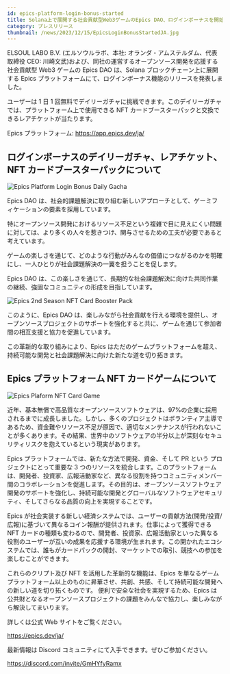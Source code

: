 ```yaml
---
id: epics-platform-login-bonus-started
title: Solana上で展開する社会貢献型Web3ゲームのEpics DAO、ログインボーナスを開始
category: プレスリリース
thumbnail: /news/2023/12/15/EpicsLoginBonusStartedJA.jpg
---
```


ELSOUL LABO B.V. (エルソウルラボ、本社: オランダ・アムステルダム、代表取締役
CEO: 川崎文武)および、同社の運営するオープンソース開発を応援する社会貢献型 Web3
ゲームの Epics DAO は、Solana ブロックチェーン上に展開する Epics
プラットフォームにて、ログインボーナス機能のリリースを発表しました。

ユーザーは 1 日 1
回無料でデイリーガチャに挑戦できます。このデイリーガチャでは、プラットフォーム上で使用できる
NFT カードブースターパックと交換できるレアチケットが当たります。

Epics プラットフォーム: https://app.epics.dev/ja/

## ログインボーナスのデイリーガチャ、レアチケット、NFT カードブースターパックについて

![Epics Platform Login Bonus Daily Gacha](/news/2023/12/15/BetaGachaStartJA.jpg)

Epics DAO
は、社会的課題解決に取り組む新しいアプローチとして、ゲーミフィケーションの要素を採用しています。

特にオープンソース開発におけるリソース不足という複雑で目に見えにくい問題に対しては、より多くの人々を惹きつけ、関与させるための工夫が必要であると考えています。

ゲームの楽しさを通じて、どのような行動がみんなの価値につながるのかを明確にし、一人ひとりが社会課題解決の一翼を担うことを促します。

Epics DAO
は、この楽しさを通じて、長期的な社会課題解決に向けた共同作業の継続、強固なコミュニティの形成を目指しています。

![Epics 2nd Season NFT Card Booster Pack](/news/2023/12/15/BuidlersGuild2ndSeasonBoosterPack.jpg)

このように、Epics DAO
は、楽しみながら社会貢献を行える環境を提供し、オープンソースプロジェクトのサポートを強化すると共に、ゲームを通じて参加者間の相互支援と協力を促進しています。

この革新的な取り組みにより、Epics
はただのゲームプラットフォームを超え、持続可能な開発と社会課題解決に向けた新たな道を切り拓きます。

## Epics プラットフォーム NFT カードゲームについて

![Epics Plaform NFT Card Game](/news/2023/12/01/EpicsPlatformJA.png)

近年、基本無償で高品質なオープンソースソフトウェアは、97%の企業に採用されるまでに成長しました。しかし、多くのプロジェクトはボランティア主導であるため、資金難やリソース不足が原因で、適切なメンテナンスが行われないことが多くあります。その結果、世界中のソフトウェアの半分以上が深刻なセキュリティリスクを抱えているという現実があります。

Epics プラットフォームでは、新たな方法で開発、資金、そして PR という
プロジェクトにとって重要な 3
つのリソースを統合します。このプラットフォームは、開発者、投資家、広報活動家など、異なる役割を持つコミュニティメンバー間のコラボレーションを促進します。その目的は、オープンソースソフトウェア開発のサポートを強化し、持続可能な開発とグローバルなソフトウェアセキュリティ、そしてさらなる品質の向上を実現することです。

Epics
が社会実装する新しい経済システムでは、ユーザーの貢献方法(開発/投資/広報)に基づいて異なるコイン報酬が提供されます。仕事によって獲得できる
NFT
カードの種類も変わるので、開発者、投資家、広報活動家といった異なる役割のユーザーが互いの成果を応援する環境が生まれます。この開かれたエコシステムでは、誰もがカードパックの開封、マーケットでの取引、競技への参加を楽しむことができます。

これらのクリプト及び NFT を活用した革新的な機能は、Epics
を単なるゲームプラットフォーム以上のものに昇華させ、共創、共感、そして持続可能な開発への新しい道を切り拓くものです。
便利で安全な社会を実現するため、Epics
は公共財となるオープンソースプロジェクトの課題をみんなで協力し、楽しみながら解決してまいります。

詳しくは公式 Web サイトをご覧ください。

https://epics.dev/ja/

最新情報は Discord コミュニティにて入手できます。ぜひご参加ください。

https://discord.com/invite/GmHYfyRamx
